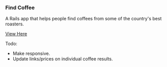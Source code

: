 ### Find Coffee

A Rails app that helps people find coffees from some of the country's best roasters.

[View Here](http://www.find_coffee.lyleblack.com)

Todo:

* Make responsive.
* Update links/prices on individual coffee results.
